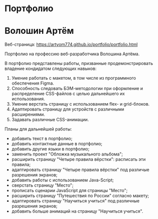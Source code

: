 # Портфолио
# Волошин Артём

Веб-страница:
https://artyom774.github.io/portfolio/portfolio.html

Портфолио на профессию веб-разработчика Волошина Артёма.

В портфолио представлены работы, призванные продемонстрировать владение кондидатом следующих навыков:
1. Умение работать с макетом, в том числе из программного обеспечения Figma.
2. Способность следовать БЭМ-методологии при оформление и распределение CSS-файлов с целью дальнейшего их использования.
3. Умение верстать страницу с использованием flex- и grid-блоков.
4. Адаптировать страницу для устройств с различными расширениями.
5. Задавать различные CSS-анимации.

Планы для дальнейшей работы:
* добавить текст в портфолио;
* добавить контактные данные в портфолио;
* добавить другие языки в портфолио;
* заменить проект "Обложка музыкального альбома";
* расширить страницу "Четыре правила вёрстки": расписать эти правила;
* адаптировать страницу "Четыре правила вёрстки" под различые разрешения экранов;
* добавить работы с использованием Java-Script;
* сверстать страницу "Место";
* прописать сценарии JavaScript для страницы "Место";
* расширить страницу "Путешествия по России" согласно макету;
* адаптировать страницу "Научиться учиться" под различные разрешения экранов;
* добавить больше анимаций на страницу "Научиться учиться".